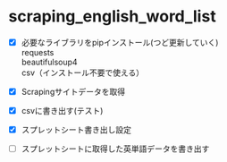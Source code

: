# scraping_english_word_list

- [x] 必要なライブラリをpipインストール(つど更新していく)  
 requests  
 beautifulsoup4  
 csv（インストール不要で使える）
- [x] Scrapingサイトデータを取得
- [x] csvに書き出す(テスト)
- [x] スプレットシート書き出し設定
- [ ] スプレットシートに取得した英単語データを書き出す
 
